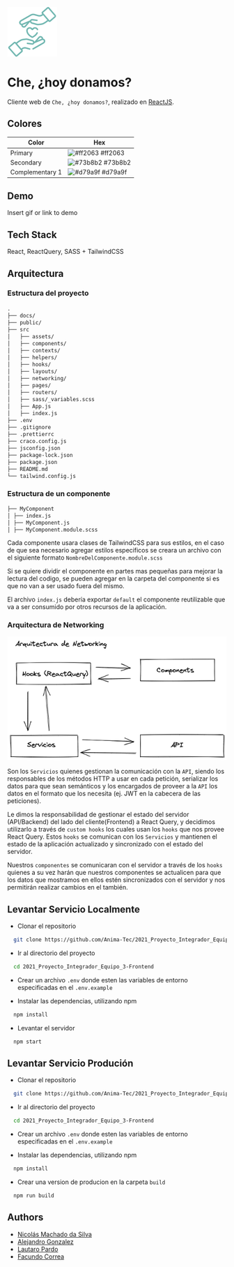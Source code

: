 ![Logo](src/assets/logo--secondary.svg)

# Che, ¿hoy donamos?

Cliente web de `Che, ¿hoy donamos?`, realizado en [ReactJS](https://reactjs.org/).

## Colores

| Color           | Hex                                                              |
| --------------- | ---------------------------------------------------------------- |
| Primary         | ![#ff2063](https://via.placeholder.com/10/ff2063?text=+) #ff2063 |
| Secondary       | ![#73b8b2](https://via.placeholder.com/10/73b8b2?text=+) #73b8b2 |
| Complementary 1 | ![#d79a9f](https://via.placeholder.com/10/d79a9f?text=+) #d79a9f |

## Demo

Insert gif or link to demo

## Tech Stack

React, ReactQuery, SASS + TailwindCSS

## Arquitectura

### Estructura del proyecto

```
.
├── docs/
├── public/
├── src
│   ├── assets/
│   ├── components/
│   ├── contexts/
│   ├── helpers/
│   ├── hooks/
│   ├── layouts/
│   ├── networking/
│   ├── pages/
│   ├── routers/
│   ├── sass/_variables.scss
│   ├── App.js
│   ├── index.js
├── .env
├── .gitignore
├── .prettierrc
├── craco.config.js
├── jsconfig.json
├── package-lock.json
├── package.json
├── README.md
└── tailwind.config.js
```

### Estructura de un componente

```
├── MyComponent
│ ├── index.js
│ ├── MyComponent.js
│ ├── MyComponent.module.scss
```

Cada componente usara clases de TailwindCSS para sus estilos, en el caso de que sea necesario agregar estilos especificos se creara un archivo con el siguiente formato `NombreDelComponente.module.scss`

Si se quiere dividir el componente en partes mas pequeñas para mejorar la lectura del codigo, se pueden agregar en la carpeta del componente si es que no van a ser usado fuera del mismo.

El archivo `index.js` debería exportar `default` el componente reutilizable que va a ser consumido por otros recursos de la aplicación.

### Arquitectura de Networking

![Logo](docs/networking-architecture.png)

Son los `Servicios` quienes gestionan la comunicación con la `API`, siendo los responsables de los métodos HTTP a usar en cada petición, serializar los datos para que sean semánticos y los encargados de proveer a la `API` los datos en el formato que los necesita (ej. JWT en la cabecera de las peticiones).

Le dimos la responsabilidad de gestionar el estado del servidor (API/Backend) del lado del cliente(Frontend) a React Query, y decidimos utilizarlo a través de `custom hooks` los cuales usan los `hooks` que nos provee React Query. Estos `hooks` se comunican con los `Servicios` y mantienen el estado de la aplicación actualizado y sincronizado con el estado del servidor.

Nuestros `componentes` se comunicaran con el servidor a través de los `hooks` quienes a su vez harán que nuestros componentes se actualicen para que los datos que mostramos en ellos estén sincronizados con el servidor y nos permitirán realizar cambios en el también.

## Levantar Servicio Localmente

- Clonar el repositorio

```bash
  git clone https://github.com/Anima-Tec/2021_Proyecto_Integrador_Equipo_3-Frontend.git
```

- Ir al directorio del proyecto

```bash
  cd 2021_Proyecto_Integrador_Equipo_3-Frontend
```

- Crear un archivo `.env` donde esten las variables de entorno especificadas en el `.env.example`

- Instalar las dependencias, utilizando npm

```bash
  npm install
```

- Levantar el servidor

```bash
  npm start
```

## Levantar Servicio Produción

- Clonar el repositorio

```bash
  git clone https://github.com/Anima-Tec/2021_Proyecto_Integrador_Equipo_3-Frontend.git
```

- Ir al directorio del proyecto

```bash
  cd 2021_Proyecto_Integrador_Equipo_3-Frontend
```

- Crear un archivo `.env` donde esten las variables de entorno especificadas en el `.env.example`

- Instalar las dependencias, utilizando npm

```bash
  npm install
```

- Crear una version de producion en la carpeta `build`

```bash
  npm run build
```

## Authors

- [Nicolás Machado da Silva](https://www.github.com/nicocadq)
- [Alejandro Gonzalez](https://github.com/alejandroGonGon)
- [Lautaro Pardo](https://github.com/LautaroPardo)
- [Facundo Correa](https://github.com/facorrea700)
